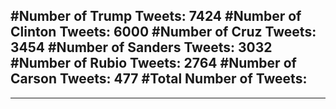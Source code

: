 #Number of Trump Tweets: 7424
#Number of Clinton Tweets: 6000
#Number of Cruz Tweets: 3454
#Number of Sanders Tweets: 3032
#Number of Rubio Tweets: 2764
#Number of Carson Tweets: 477
#Total Number of Tweets:  
---
---
